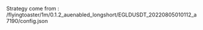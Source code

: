 Strategy come from : /flyingtoaster/1m/0.1.2_auenabled_longshort/EGLDUSDT_20220805010112_a7190/config.json